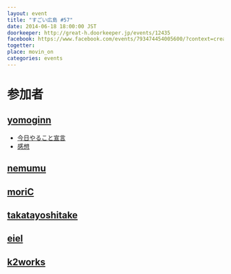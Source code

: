 ```yaml
---
layout: event
title: "すごい広島 #57"
date: 2014-06-18 18:00:00 JST
doorkeeper: http://great-h.doorkeeper.jp/events/12435
facebook: https://www.facebook.com/events/793474454005600/?context=create&source=49
togetter: 
place: movin_on
categories: events
---
```


# 参加者


## [yomoginn](https://github.com/yomoginn)

* [今日やること宣言](https://github.com/great-h/great-h.github.io/issues/1024)
* [感想](https://twitter.com/moriyomogi/status/479241553605455872)

## [nemumu](https://github.com/nemumu)


## [moriC](https://github.com/moriC)


## [takatayoshitake](http://twitter.com/takatayoshitake)


## [eiel](http://eiel.info/)


## [k2works](https://github.com/k2works)

